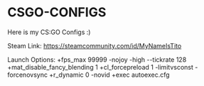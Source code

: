 # CSGO-CONFIGS
Here is my CS:GO Configs :)

Steam Link: https://steamcommunity.com/id/MyNameIsTito

Launch Options: +fps_max 99999 -nojoy -high --tickrate 128 +mat_disable_fancy_blending 1 +cl_forcepreload 1 -limitvsconst -forcenovsync +r_dynamic 0 -novid +exec autoexec.cfg
